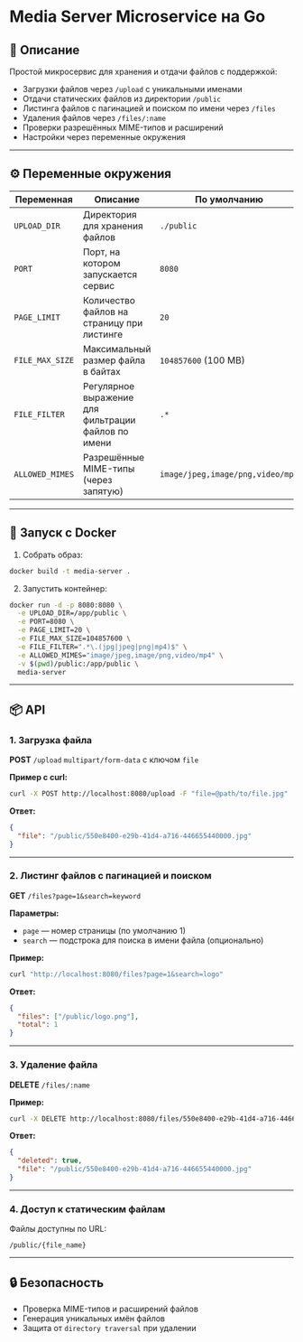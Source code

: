 # Media Server Microservice на Go

## 📄 Описание

Простой микросервис для хранения и отдачи файлов с поддержкой:

- Загрузки файлов через `/upload` с уникальными именами
- Отдачи статических файлов из директории `/public`
- Листинга файлов с пагинацией и поиском по имени через `/files`
- Удаления файлов через `/files/:name`
- Проверки разрешённых MIME-типов и расширений
- Настройки через переменные окружения

---

## ⚙️ Переменные окружения

| Переменная      | Описание                                                                 | По умолчанию                        |
|-----------------|--------------------------------------------------------------------------|------------------------------------|
| `UPLOAD_DIR`    | Директория для хранения файлов                                            | `./public`                          |
| `PORT`          | Порт, на котором запускается сервис                                        | `8080`                              |
| `PAGE_LIMIT`    | Количество файлов на страницу при листинге                                 | `20`                                |
| `FILE_MAX_SIZE` | Максимальный размер файла в байтах                                         | `104857600` (100 MB)                |
| `FILE_FILTER`   | Регулярное выражение для фильтрации файлов по имени                        | `.*`                                |
| `ALLOWED_MIMES` | Разрешённые MIME-типы (через запятую)                                      | `image/jpeg,image/png,video/mp4`    |

---

## 🚀 Запуск с Docker

1. Собрать образ:

```bash
docker build -t media-server .
````

2. Запустить контейнер:

```bash
docker run -d -p 8080:8080 \
  -e UPLOAD_DIR=/app/public \
  -e PORT=8080 \
  -e PAGE_LIMIT=20 \
  -e FILE_MAX_SIZE=104857600 \
  -e FILE_FILTER=".*\.(jpg|jpeg|png|mp4)$" \
  -e ALLOWED_MIMES="image/jpeg,image/png,video/mp4" \
  -v $(pwd)/public:/app/public \
  media-server
```

---

## 📦 API

### 1. Загрузка файла

**POST** `/upload`
`multipart/form-data` с ключом `file`

**Пример с curl:**

```bash
curl -X POST http://localhost:8080/upload -F "file=@path/to/file.jpg"
```

**Ответ:**

```json
{
  "file": "/public/550e8400-e29b-41d4-a716-446655440000.jpg"
}
```

---

### 2. Листинг файлов с пагинацией и поиском

**GET** `/files?page=1&search=keyword`

**Параметры:**

* `page` — номер страницы (по умолчанию 1)
* `search` — подстрока для поиска в имени файла (опционально)

**Пример:**

```bash
curl "http://localhost:8080/files?page=1&search=logo"
```

**Ответ:**

```json
{
  "files": ["/public/logo.png"],
  "total": 1
}
```

---

### 3. Удаление файла

**DELETE** `/files/:name`

**Пример:**

```bash
curl -X DELETE http://localhost:8080/files/550e8400-e29b-41d4-a716-446655440000.jpg
```

**Ответ:**

```json
{
  "deleted": true,
  "file": "/public/550e8400-e29b-41d4-a716-446655440000.jpg"
}
```

---

### 4. Доступ к статическим файлам

Файлы доступны по URL:

```
/public/{file_name}
```

---

## 🔒 Безопасность

* Проверка MIME-типов и расширений файлов
* Генерация уникальных имён файлов
* Защита от `directory traversal` при удалении

